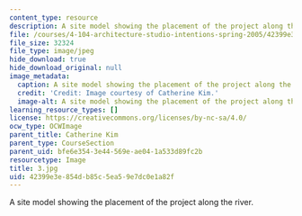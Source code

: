 ```yaml
---
content_type: resource
description: A site model showing the placement of the project along the river.
file: /courses/4-104-architecture-studio-intentions-spring-2005/42399e3e854db85c5ea59e7dc0e1a82f_3.jpg
file_size: 32324
file_type: image/jpeg
hide_download: true
hide_download_original: null
image_metadata:
  caption: A site model showing the placement of the project along the river.
  credit: 'Credit: Image courtesy of Catherine Kim.'
  image-alt: A site model showing the placement of the project along the river.
learning_resource_types: []
license: https://creativecommons.org/licenses/by-nc-sa/4.0/
ocw_type: OCWImage
parent_title: Catherine Kim
parent_type: CourseSection
parent_uid: bfe6e354-3e44-569e-ae04-1a533d89fc2b
resourcetype: Image
title: 3.jpg
uid: 42399e3e-854d-b85c-5ea5-9e7dc0e1a82f
---
```

A site model showing the placement of the project along the river.